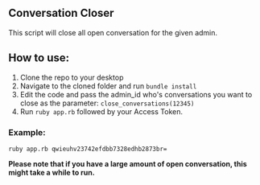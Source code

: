 ## Conversation Closer

This script will close all open conversation for the given admin.

## How to use:

1. Clone the repo to your desktop
2. Navigate to the cloned folder and run `bundle install`
3. Edit the code and pass the admin_id who's conversations you want to close as the parameter: `close_conversations(12345)`
4. Run `ruby app.rb` followed by your Access Token.

### Example:
`ruby app.rb qwieuhv23742efdbb7328edhb2873br=`

**Please note that if you have a large amount of open conversation, this might take a while to run.**
